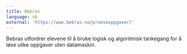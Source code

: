 ```yaml
---
title: Bebras
language: nb
external: 'https://www.bebras.no/proeveoppgaver/'
---
```


Bebras utfordrer elevene til å bruke logisk og algoritmisk tankegang for å 
løse ulike oppgaver uten datamaskin.
